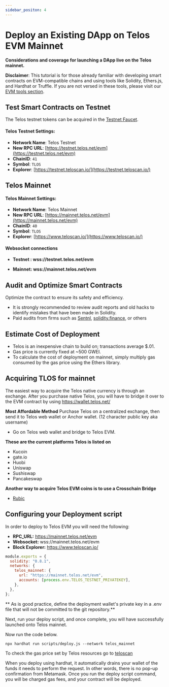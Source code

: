 ```yaml
---
sidebar_positon: 4
---
```


# Deploy an Existing DApp on Telos EVM Mainnet

**Considerations and coverage for launching a DApp live on the Telos mainnet.**

**Disclaimer**: This tutorial is for those already familiar with developing smart contracts on EVM-compatible chains and using tools like Solidity, Ethers.js, and Hardhat or Truffle. If you are not versed in these tools, please visit our [EVM tools section](../../evm/smart-contracts/README.md).

## Test Smart Contracts on Testnet

The Telos testnet tokens can be acquired in the [Testnet Faucet](https://app.telos.net/testnet/developers).

#### **Telos Testnet Settings:**

- **Network Name**: Telos Testnet
- **New RPC URL**: [https://testnet.telos.net/evm](https://testnet.telos.net/evm)
- **ChainID**: `41`
- **Symbol**: `TLOS`
- **Explorer**: [https://testnet.teloscan.io/](https://testnet.teloscan.io/)

## Telos Mainnet

#### **Telos Mainnet Settings:**

- **Network Name**: Telos Mainnet
- **New RPC URL**: [https://mainnet.telos.net/evm](https://mainnet.telos.net/evm)
- **ChainID**: `40`
- **Symbol**: `TLOS`
- **Explorer**: [https://www.teloscan.io/](https://www.teloscan.io/)

#### Websocket connections

- **Testnet : wss://testnet.telos.net/evm**

- **Mainnet: wss://mainnet.telos.net/evm**

## Audit and Optimize Smart Contracts

Optimize the contract to ensure its safety and efficiency.

- It is strongly recommended to review audit reports and old hacks to identify mistakes that have been made in Solidity.
- Paid audits from firms such as [Sentnl](https://sentnl.io/), [solidity.finance](https://solidity.finance/), or others

## Estimate Cost of Deployment

- Telos is an inexpensive chain to build on; transactions average $.01.
- Gas price is currently fixed at ~500 GWEI. 
- To calculate the cost of deployment on mainnet, simply multiply gas consumed by the gas price using the Ethers library. 

## Acquiring TLOS for mainnet

The easiest way to acquire the Telos native currency is through an exchange. After you purchase native Telos, you will have to bridge it over to the EVM contract by using https://wallet.telos.net/

**Most Affordable Method** Purchase Telos on a centralized exchange, then send it to Telos web wallet or Anchor wallet. (12 character public key aka username)

- Go on Telos web wallet and bridge to Telos EVM.

**These are the current platforms Telos is listed on**

- Kucoin
- gate.io
- Huobi
- Uniswap
- Sushiswap
- Pancakeswap

**Another way to acquire Telos EVM coins is to use a Crosschain Bridge**

- [Rubic](https://rubic.exchange/)

## Configuring your Deployment script

In order to deploy to Telos EVM you will need the following:

- **RPC_URL:** https://mainnet.telos.net/evm
- **Websocket:** wss://mainnet.telos.net/evm
- **Block Explorer:** https://www.teloscan.io/

```js title="hardhat_project/hardhat.config.js"
module.exports = {
  solidity: "0.8.1",
  networks: {
    telos_mainnet: {
      url: "https://mainnet.telos.net/evm",
      accounts: [process.env.TELOS_TESTNET_PRIVATEKEY],
    },
  },
};
```

** As is good practice, define the deployment wallet's private key in a .env file that will not be committed to the git repository.**

Next, run your deploy script, and once complete, you will have successfully launched onto Telos mainnet. 

Now run the code below.

`npx hardhat run scripts/deploy.js --network telos_mainnet`

To check the gas price set by Telos resources go to [teloscan](https://www.teloscan.io/)

When you deploy using hardhat, it automatically drains your wallet of the funds it needs to perform the request. In other words, there is no pop-up confirmation from Metamask. Once you run the deploy script command, you will be charged gas fees, and your contract will be deployed.
